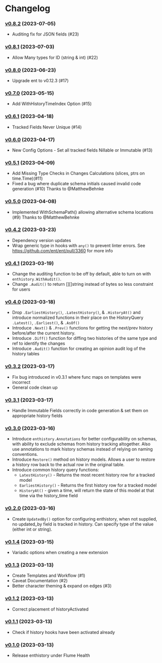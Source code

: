 # Changelog

### [v0.8.2](https://github.com/flume/enthistory/compare/v0.8.1...v0.8.2) (2023-07-05)

* Auditing fix for JSON fields (#23)

### [v0.8.1](https://github.com/flume/enthistory/compare/v0.8.0...v0.8.1) (2023-07-03)

* Allow Many types for ID (string & int) (#22)

### [v0.8.0](https://github.com/flume/enthistory/compare/v0.7.0...v0.8.0) (2023-06-23)

* Upgrade ent to v0.12.3 (#17)

### [v0.7.0](https://github.com/flume/enthistory/compare/v0.6.1...v0.7.0) (2023-05-15)

* Add WithHistoryTimeIndex Option (#15)

### [v0.6.1](https://github.com/flume/enthistory/compare/v0.6.0...v0.6.1) (2023-04-18)

* Tracked Fields Never Unique (#14)

### [v0.6.0](https://github.com/flume/enthistory/compare/v0.5.1...v0.6.0) (2023-04-17)

* New Config Options - Set all tracked fields Nillable or Immutable (#13)

### [v0.5.1](https://github.com/flume/enthistory/compare/v0.5.0...v0.5.1) (2023-04-09)

* Add Missing Type Checks in Changes Calculations (slices, ptrs on time.Time)(#11)
* Fixed a bug where duplicate schema initials caused invalid code generation (#10)
  Thanks to @MatthewBehnke

### [v0.5.0](https://github.com/flume/enthistory/compare/v0.4.2...v0.5.0) (2023-04-08)

* Implemented WithSchemaPath() allowing alternative schema locations (#9)
  Thanks to @MatthewBehnke

### [v0.4.2](https://github.com/flume/enthistory/compare/v0.4.1...v0.4.2) (2023-03-23)

* Dependency version updates
* Wrap generic type in hooks with `any()` to prevent linter errors. 
  See https://github.com/ent/ent/pull/3360 for more info

### [v0.4.1](https://github.com/flume/enthistory/compare/v0.4.0...v0.4.1) (2023-03-19)

* Change the auditing function to be off by default, able to turn on with `enthistory.WithAudit()`.
* Change `.Audit()` to return [][]string instead of bytes so less constraint for users

### [v0.4.0](https://github.com/flume/enthistory/compare/v0.3.2...v0.4.0) (2023-03-18)

* Drop `.EarliestHistory()`, `.LatestHistory()`, & `.HistoryAt()` and introduce normalized functions in their place on the HistoryQuery
  `.Latest()`, `.Earliest()`, & `.AsOf()`
* Introduce `.Next()` & `.Prev()` functions for getting the next/prev history before/after the current history.
* Introduce `.Diff()` function for diffing two histories of the same type and ref to identify the changes
* Introduce `.Audit()` function for creating an opinion audit log of the history tables

### [v0.3.2](https://github.com/flume/enthistory/compare/v0.3.1...v0.3.2) (2023-03-17)

* Fix bug introduced in v0.3.1 where func maps on templates were incorrect
* General code clean up

### [v0.3.1](https://github.com/flume/enthistory/compare/v0.3.0...v0.3.1) (2023-03-17)

* Handle Immutable Fields correctly in code generation & set them on appropriate history fields

### [v0.3.0](https://github.com/flume/enthistory/compare/v0.2.0...v0.3.0) (2023-03-16)

* Introduce `enthistory.Annotations` for better configurability on schemas, with ability to exclude
schemas from history tracking altogether. Also use annotations to mark history schemas instead of relying
on naming conventions.
* Introduce `Restore()` method on history models. Allows a user to restore a history row back to the actual
row in the original table. 
* Introduce common history query functions:
  * `LatestHistory()` - Returns the most recent history row for a tracked model
  * `EarliestHistory()` - Returns the first history row for a tracked model
  * `HistoryAt()` - given a time, will return the state of this model at that time via 
  the history_time field

### [v0.2.0](https://github.com/flume/enthistory/compare/v0.1.4...v0.2.0) (2023-03-16)

* Create `UpdatedBy()` option for configuring enthistory, when not supplied, no updated_by
field is tracked in history. Can specify type of the value (either int or string).

### [v0.1.4](https://github.com/flume/enthistory/compare/v0.1.3...v0.1.4) (2023-03-15)

* Variadic options when creating a new extension

### [v0.1.3](https://github.com/flume/enthistory/compare/v0.1.2...v0.1.3) (2023-03-13)

* Create Templates and Workflow (#1)
* Caveat Documentation (#2)
* Better character theming & expand on edges (#3)

### [v0.1.2](https://github.com/flume/enthistory/compare/v0.1.1...v0.1.2) (2023-03-13)

* Correct placement of historyActivated

### [v0.1.1](https://github.com/flume/enthistory/compare/v0.1.0...v0.1.1) (2023-03-13)

* Check if history hooks have been activated already

### [v0.1.0](https://github.com/flume/enthistory/compare/2aad2099edc62162830d9fc780c46e9e243f32cf...v0.1.0) (2023-03-13)

* Release enthistory under Flume Health
